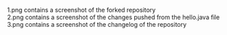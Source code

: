 1.png contains a screenshot of the forked repository <br />
2.png contains a screenshot of the changes pushed from the hello.java file <br />
3.png contains a screenshot of the changelog of the repository <br />
